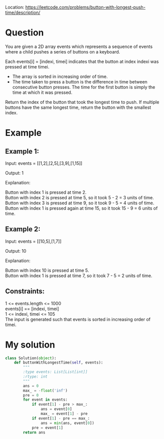 Location: https://leetcode.com/problems/button-with-longest-push-time/description/
# Question
You are given a 2D array events which represents a sequence of events where a child pushes a series of buttons on a keyboard.

Each events[i] = [indexi, timei] indicates that the button at index indexi was pressed at time timei.

- The array is sorted in increasing order of time.
- The time taken to press a button is the difference in time between consecutive button presses. The time for the first button is simply the time at which it was pressed.

Return the index of the button that took the longest time to push. If multiple buttons have the same longest time, return the button with the smallest index.
 
# Example

## Example 1:

Input: events = [[1,2],[2,5],[3,9],[1,15]]

Output: 1

Explanation:

Button with index 1 is pressed at time 2.\
Button with index 2 is pressed at time 5, so it took 5 - 2 = 3 units of time.\
Button with index 3 is pressed at time 9, so it took 9 - 5 = 4 units of time.\
Button with index 1 is pressed again at time 15, so it took 15 - 9 = 6 units of time.

## Example 2:

Input: events = [[10,5],[1,7]]

Output: 10

Explanation:

Button with index 10 is pressed at time 5.\
Button with index 1 is pressed at time 7, so it took 7 - 5 = 2 units of time.

## Constraints:

1 <= events.length <= 1000\
events[i] == [indexi, timei]\
1 <= indexi, timei <= 105\
The input is generated such that events is sorted in increasing order of timei.
 

# My solution 
```python
class Solution(object):
    def buttonWithLongestTime(self, events):
        """
        :type events: List[List[int]]
        :rtype: int
        """
        ans = 0
        max_ = -float('inf')
        pre = 0
        for event in events:
            if event[1] - pre > max_:
                ans = event[0]
                max_ = event[1] - pre
            if event[1] - pre == max_:
                ans = min(ans, event[0])
            pre = event[1]
        return ans
        
```
